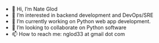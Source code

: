 - 👋 Hi, I’m Nate Glod
- 👀 I’m interested in backend development and DevOps/SRE
- 🌱 I’m currently working on Python web app development.
- 💞️ I’m looking to collaborate on Python software
- 📫 How to reach me: nglod33 at gmail dot com

